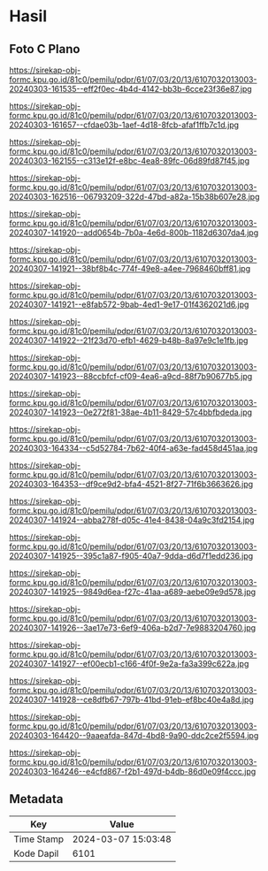 # Hasil

## Foto C Plano

https://sirekap-obj-formc.kpu.go.id/81c0/pemilu/pdpr/61/07/03/20/13/6107032013003-20240303-161535--eff2f0ec-4b4d-4142-bb3b-6cce23f36e87.jpg

https://sirekap-obj-formc.kpu.go.id/81c0/pemilu/pdpr/61/07/03/20/13/6107032013003-20240303-161657--cfdae03b-1aef-4d18-8fcb-afaf1ffb7c1d.jpg

https://sirekap-obj-formc.kpu.go.id/81c0/pemilu/pdpr/61/07/03/20/13/6107032013003-20240303-162155--c313e12f-e8bc-4ea8-89fc-06d89fd87f45.jpg

https://sirekap-obj-formc.kpu.go.id/81c0/pemilu/pdpr/61/07/03/20/13/6107032013003-20240303-162516--06793209-322d-47bd-a82a-15b38b607e28.jpg

https://sirekap-obj-formc.kpu.go.id/81c0/pemilu/pdpr/61/07/03/20/13/6107032013003-20240307-141920--add0654b-7b0a-4e6d-800b-1182d6307da4.jpg

https://sirekap-obj-formc.kpu.go.id/81c0/pemilu/pdpr/61/07/03/20/13/6107032013003-20240307-141921--38bf8b4c-774f-49e8-a4ee-7968460bff81.jpg

https://sirekap-obj-formc.kpu.go.id/81c0/pemilu/pdpr/61/07/03/20/13/6107032013003-20240307-141921--e8fab572-9bab-4ed1-9e17-01f4362021d6.jpg

https://sirekap-obj-formc.kpu.go.id/81c0/pemilu/pdpr/61/07/03/20/13/6107032013003-20240307-141922--21f23d70-efb1-4629-b48b-8a97e9c1e1fb.jpg

https://sirekap-obj-formc.kpu.go.id/81c0/pemilu/pdpr/61/07/03/20/13/6107032013003-20240307-141923--88ccbfcf-cf09-4ea6-a9cd-88f7b90677b5.jpg

https://sirekap-obj-formc.kpu.go.id/81c0/pemilu/pdpr/61/07/03/20/13/6107032013003-20240307-141923--0e272f81-38ae-4b11-8429-57c4bbfbdeda.jpg

https://sirekap-obj-formc.kpu.go.id/81c0/pemilu/pdpr/61/07/03/20/13/6107032013003-20240303-164334--c5d52784-7b62-40f4-a63e-fad458d451aa.jpg

https://sirekap-obj-formc.kpu.go.id/81c0/pemilu/pdpr/61/07/03/20/13/6107032013003-20240303-164353--df9ce9d2-bfa4-4521-8f27-71f6b3663626.jpg

https://sirekap-obj-formc.kpu.go.id/81c0/pemilu/pdpr/61/07/03/20/13/6107032013003-20240307-141924--abba278f-d05c-41e4-8438-04a9c3fd2154.jpg

https://sirekap-obj-formc.kpu.go.id/81c0/pemilu/pdpr/61/07/03/20/13/6107032013003-20240307-141925--395c1a87-f905-40a7-9dda-d6d7f1edd236.jpg

https://sirekap-obj-formc.kpu.go.id/81c0/pemilu/pdpr/61/07/03/20/13/6107032013003-20240307-141925--9849d6ea-f27c-41aa-a689-aebe09e9d578.jpg

https://sirekap-obj-formc.kpu.go.id/81c0/pemilu/pdpr/61/07/03/20/13/6107032013003-20240307-141926--3ae17e73-6ef9-406a-b2d7-7e9883204760.jpg

https://sirekap-obj-formc.kpu.go.id/81c0/pemilu/pdpr/61/07/03/20/13/6107032013003-20240307-141927--ef00ecb1-c166-4f0f-9e2a-fa3a399c622a.jpg

https://sirekap-obj-formc.kpu.go.id/81c0/pemilu/pdpr/61/07/03/20/13/6107032013003-20240307-141928--ce8dfb67-797b-41bd-91eb-ef8bc40e4a8d.jpg

https://sirekap-obj-formc.kpu.go.id/81c0/pemilu/pdpr/61/07/03/20/13/6107032013003-20240303-164420--9aaeafda-847d-4bd8-9a90-ddc2ce2f5594.jpg

https://sirekap-obj-formc.kpu.go.id/81c0/pemilu/pdpr/61/07/03/20/13/6107032013003-20240303-164246--e4cfd867-f2b1-497d-b4db-86d0e09f4ccc.jpg


## Metadata

| Key        | Value               |
| ---------- | ------------------- |
| Time Stamp | 2024-03-07 15:03:48 |
| Kode Dapil | 6101                |



